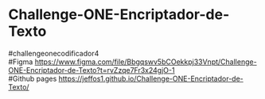 ﻿# Challenge-ONE-Encriptador-de-Texto<br>
#challengeonecodificador4<br>
#Figma https://www.figma.com/file/Bbgqswv5bCOekkpj33Vnpt/Challenge-ONE-Encriptador-de-Texto?t=rvZzqe7Fr3x24gjO-1 <br>
#Github pages https://jeffos1.github.io/Challenge-ONE-Encriptador-de-Texto/ <br>
